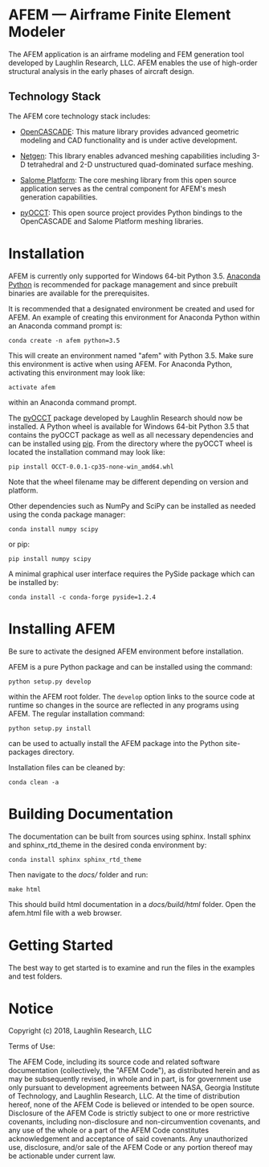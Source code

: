 # AFEM — Airframe Finite Element Modeler
The AFEM application is an airframe modeling and FEM generation tool developed
by Laughlin Research, LLC. AFEM enables the use of high-order structural
analysis in the early phases of aircraft design.

## Technology Stack
The AFEM core technology stack includes:

* [OpenCASCADE](https://www.opencascade.com): This mature library provides
  advanced geometric modeling and CAD functionality and is under active
  development.

* [Netgen](https://sourceforge.net/projects/netgen-mesher): This library
  enables advanced meshing capabilities including 3-D tetrahedral and 2-D
  unstructured quad-dominated surface meshing.

* [Salome Platform](http://www.salome-platform.org): The core meshing library
  from this open source application serves as the central component for
  AFEM's mesh generation capabilities.
  
* [pyOCCT](https://github.com/LaughlinResearch/pyOCCT): This open source project
  provides Python bindings to the OpenCASCADE and Salome Platform meshing
  libraries.

# Installation
AFEM is currently only supported for Windows 64-bit Python 3.5. [Anaconda
Python](https://www.anaconda.com/download/) is recommended for package
management and since prebuilt binaries are available for the prerequisites.

It is recommended that a designated environment be created and used for AFEM. An
example of creating this environment for Anaconda Python within an Anaconda
command prompt is:

    conda create -n afem python=3.5

This will create an environment named "afem" with Python 3.5. Make sure this
environment is active when using AFEM. For Anaconda Python, activating this
environment may look like:

    activate afem

within an Anaconda command prompt.
 
The [pyOCCT](https://github.com/LaughlinResearch/pyOCCT) package developed by
Laughlin Research should now be installed. A Python wheel is available for
Windows 64-bit Python 3.5 that contains the pyOCCT package as well as all
necessary dependencies and can be installed using
[pip](https://pypi.python.org/pypi/pip/). From the directory where the pyOCCT
wheel is located the installation command may look like:

    pip install OCCT-0.0.1-cp35-none-win_amd64.whl
    
Note that the wheel filename may be different depending on version and platform.

Other dependencies such as NumPy and SciPy can be installed as needed using
the conda package manager:

    conda install numpy scipy
    
or pip:

    pip install numpy scipy
    
A minimal graphical user interface requires the PySide package which can be
installed by:

    conda install -c conda-forge pyside=1.2.4

# Installing AFEM
Be sure to activate the designed AFEM environment before installation.

AFEM is a pure Python package and can be installed using the command:

    python setup.py develop

within the AFEM root folder. The ``develop`` option links to the source code
at runtime so changes in the source are reflected in any programs using AFEM.
The regular installation command:

    python setup.py install
    
can be used to actually install the AFEM package into the Python site-packages
directory.

Installation files can be cleaned by:

    conda clean -a

# Building Documentation
The documentation can be built from sources using sphinx. Install sphinx and
sphinx_rtd_theme in the desired conda environment by:

    conda install sphinx sphinx_rtd_theme
    
Then navigate to the *docs/* folder and run:

    make html

This should build html documentation in a *docs/build/html* folder. Open the 
afem.html file with a web browser.

# Getting Started
The best way to get started is to examine and run the files in the examples and
test folders.

# Notice
Copyright (c) 2018, Laughlin Research, LLC

Terms of Use:

The AFEM Code, including its source code and related software
documentation (collectively, the "AFEM Code"), as distributed herein
and as may be subsequently revised, in whole and in part, is for
government use only pursuant to development agreements between NASA,
Georgia Institute of Technology, and Laughlin Research, LLC. At the
time of distribution hereof, none of the AFEM Code is believed or
intended to be open source. Disclosure of the AFEM Code is strictly
subject to one or more restrictive covenants, including
non-disclosure and non-circumvention covenants, and any use of the
whole or a part of the AFEM Code constitutes acknowledgement and
acceptance of said covenants. Any unauthorized use, disclosure,
and/or sale of the AFEM Code or any portion thereof may be actionable
under current law.
